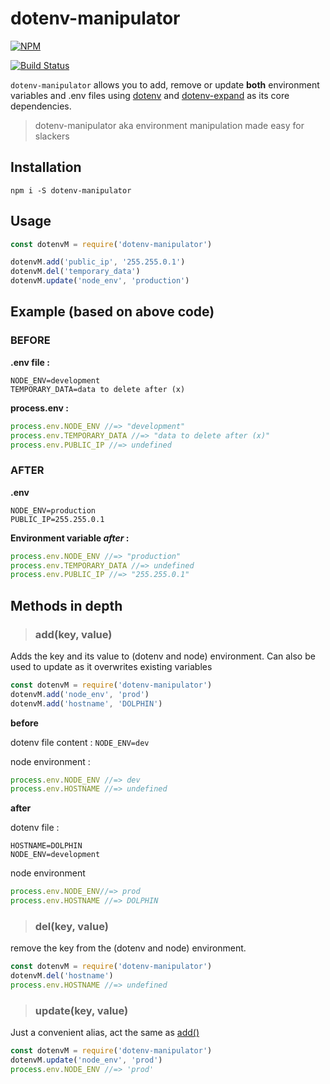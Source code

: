 # dotenv-manipulator
[![NPM](https://nodei.co/npm/dotenv-manipulator.png?stars=true)](https://nodei.co/npm/dotenv-manipulator/)

[![Build Status](https://travis-ci.com/JiPaix/dotenv-manipulator.svg?branch=master)](https://travis-ci.com/JiPaix/dotenv-manipulator)

`dotenv-manipulator` allows you to add, remove or update  **both** environment variables and .env files
using [dotenv](https://www.npmjs.com/package/dotenv) and [dotenv-expand](https://www.npmjs.com/package/dotenv-expand) as its core dependencies.
>dotenv-manipulator aka environment manipulation made easy for slackers

## Installation
```
npm i -S dotenv-manipulator
```
## Usage
```javascript
const dotenvM = require('dotenv-manipulator')

dotenvM.add('public_ip', '255.255.0.1')
dotenvM.del('temporary_data')
dotenvM.update('node_env', 'production')
```

## Example (based on above code)
### BEFORE

**.env file :**
```
NODE_ENV=development
TEMPORARY_DATA=data to delete after (x)
```
**process.env :**
```javascript
process.env.NODE_ENV //=> "development"
process.env.TEMPORARY_DATA //=> "data to delete after (x)"
process.env.PUBLIC_IP //=> undefined
```
### AFTER

**.env**

```
NODE_ENV=production
PUBLIC_IP=255.255.0.1
```


**Environment variable *after* :**
```javascript
process.env.NODE_ENV //=> "production"
process.env.TEMPORARY_DATA //=> undefined
process.env.PUBLIC_IP //=> "255.255.0.1"
```
## Methods in depth

>### <a name="add"></a>add(key, value)
Adds the key and its value to (dotenv and node) environment.
Can also be used to update as it overwrites existing variables
```javascript
const dotenvM = require('dotenv-manipulator')
dotenvM.add('node_env', 'prod')
dotenvM.add('hostname', 'DOLPHIN')
```
**before**

dotenv file content :
 `NODE_ENV=dev`
 
node environment :
```javascript
process.env.NODE_ENV //=> dev
process.env.HOSTNAME //=> undefined
```

**after**

dotenv file :
```
HOSTNAME=DOLPHIN
NODE_ENV=development
```
node environment
```javascript
process.env.NODE_ENV//=> prod
process.env.HOSTNAME //=> DOLPHIN
```
>### del(key, value)
remove the key from the (dotenv and node) environment.
```javascript
const dotenvM = require('dotenv-manipulator')
dotenvM.del('hostname')
process.env.HOSTNAME //=> undefined
```

>### update(key, value)
Just a convenient alias, act the same as [add()](#add)
```javascript
const dotenvM = require('dotenv-manipulator')
dotenvM.update('node_env', 'prod')
process.env.NODE_ENV //=> 'prod'
```
